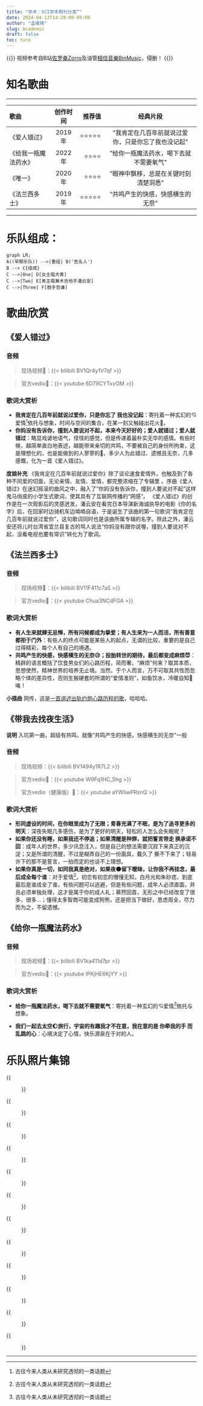 ```yaml
---
title: "学术：SCI学术期刊分类”"
date: 2024-04-13T14:28:09-05:00
author: "孟维琦"
slug: Academic
draft: false
toc: ture
---
```


{{<block class="reminder">}}
视频参考自B站[佐罗桑Zorro](https://space.bilibili.com/24192178?spm_id_from=333.337.search-card.all.click )及油管[相信音樂BinMusic](https://www.youtube.com/@binmusictaipei)，侵删！
{{<end>}}



# 知名歌曲

---

| 歌曲  | 创作时间  | 推荐值 | 经典片段 |
| :------------ |:---------------:| -----:| :-----------: |
| 《爱人错过》    |  2019年  | ⭐⭐⭐⭐⭐ | "我肯定在几百年前就说过爱你，只是你忘了我也没记起" |
| 《给我一瓶魔法药水》    |  2022年  |   ⭐⭐⭐⭐ | "给你一瓶魔法药水，喝下去就不需要氧气" |
| 《唯一》 | 2020年    |    ⭐⭐⭐⭐ | "眼神中飘移，总是在关键时刻清楚洞悉" |
| 《法兰西多士》 |  2019年  |    ⭐⭐⭐⭐⭐ | “共鸣产生的快感，快感横生的无奈” |

---

# 乐队组成：

```mermaid
graph LR;
A((早期乐队)) -->|重组| B('告五人')
B --> C{组成}
C -->|One| D[女主唱犬青]
C -->|Two| E[男主唱兼木吉他手潘云安]
C -->|Three| F[鼓手哲谦]
```



# 歌曲欣赏



## 《爱人错过》

### 音频

> 现场视频:link:：{{< bilibili BV1Qr4y1V7qf >}}

> 官方vedio:link:：{{< youtube 6D79CYTxvOM >}}

### 歌词大赏析

- **我肯定在几百年前就说过爱你，只是你忘了 我也没记起**：寄托着一种玄幻的:cupid:爱情[^1]依托与想象，时间与空间的集合，在某一刻又触碰出花火:stars:。
- **你妈没有告诉你，撞到人要说对不起，本来今天好好的；爱人就错过；爱人就错过**：略显戏谑地语气，怪怪的感觉，但是传递着最朴实无华的感情。有些时候，越简单直白地表述，越能带来亲切的共鸣，不要被自己的身份所拘束，这是理想化的，也是能做到的人寥寥的:balloon:。多少人为此错过、遗憾且无奈，几多感慨，化为一首《爱人错过》。


******度娘补充******
《我肯定在几百年前就说过爱你》除了谈论速食爱情外，也触及到了各种不同爱的切面，无论亲情、友情、爱情，都完整浓缩在了专辑里 。序曲《爱人错过》在迷幻摇滚的曲风之中，融入了“你妈没有告诉你，撞到人要说对不起”这样鬼马俏皮的小学生式歌词，使其具有了互联网传播的“网感”。
    《爱人错过》的创作是在一次观影后的灵感迸发，潘云安在看完日本导演新海诚执导的电影《你的名字》后，在回家时边骑机车边喃喃自语，于是诞生了该曲的第一句歌词“我肯定在几百年前就说过爱你”，这句歌词同时也是该曲所属专辑的名字。除此之外，潘云安还将儿时台湾省宜兰县复古的骂人说法“你妈没有跟你说喔，撞到人要说对不起，没看电视也要有常识”转化为了歌词。





## 《法兰西多士》

### 音频

> 现场视频:link:：{{< bilibili BV11F411c7aS >}}

> 官方vedio:link:：{{< youtube Chua3NCdFGA >}}

### 歌词大赏析

- **有人生来就肆无忌惮，所有问候都成为挚爱；有人生来为一人而活，所有善意都拒于门外**：有些人的终点可能是某些人的起点，无谓的比较，重要的是自己过得精彩，每个人有自己的境遇。
- **共鸣产生的快感，快感横生的无奈:disappointed_relieved:；投胎转世的期待，最后都变成麻烦:smiling_imp:**：精辟的语言概括了饮食男女们的心路历程，简而奢。“麻烦”何来？取其本质，思想使然，精神世界的培养无止境。当然，于个人而言，万不可取其共性而忽略个体的差异性，否则生搬硬套的所谓的“爱情准则”，如鱼饮水，冷暖自知:thought_balloon:咯！

******小插曲******
网传，这是[一首讲述出轨约炮心路历程的歌](https://www.zhihu.com/question/332126315)，哈哈哈。





## 《带我去找夜生活》

******说明******
入坑第一曲，超级有共鸣，就像“共鸣产生的快感，快感横生的无奈”一般

### 音频

> 现场视频：{{< bilibili BV1494y1R7L2 >}}

> 官方vedio:link:：{{< youtube W9Fq1HC_5hg >}}
>
> 官方vedio（健康版）:link:：{{< youtube aYWliwPRsnQ >}}

### 歌词大赏析

- **形同虚设的时间，在你眼里成为了无限；青春充满了不眠，是为了追寻更多的明天**：深夜失眠几多感伤，是为了更好的明天，轻松的人怎么会失眠呢？
- **如果你还没有睡，如果我还不停追；如果清醒是种罪，就把誓言带走 换承诺不回**：成年人的世界，多少讯息注入，但是自己的想法需要沉寂下来真正的沉淀；又是所谓的清醒，不过是糊弄自己的一份面具，戴久了 撕不下来了；轻易许下的那不是誓言，一拍而定的也谈不上理想。
- **如果你真是一切，如同我真是绝对，如果夜:new_moon:留下暧昧，让你我不再挂念，最后成全每个谁**：对于爱情[^1]，初恋有初恋的懵懂无知，白月光和朱砂痣，到底最后是谁成全了谁，有些问题可以逃避，但是有些问题，成年人必须直面，并且必须单独处理，这才是属于你的成人礼；慕然回首，无形之中已经改变了很多，很多...；懂得太多智商可能变成狗熊，还是把当下做好，思虑周全，尽力而为之，不留遗憾。



## 《给你一瓶魔法药水》

### 音频

> 现场视频:link:：{{< bilibili BV1ka411d7pr >}}

> 官方vedio:link:：{{< youtube lPKjHE6KjYY >}}

### 歌词大赏析

- **给你一瓶魔法药水，喝下去就不需要氧气**：寄托着一种玄幻的:cupid:爱情[^1]依托与想象。

- **我们一起去太空:moon:旅行，宇宙的有趣我才不在意，我在意的是 你牵我的手 而乱跳的心**：心境决定了心情，快乐源泉在于对的人。



# 乐队照片集锦

<div class="row">
<div class="col-12 col-md-6 col-lg-4 item">
{{<figure src="/image/音乐/告五人/潘云安.jpg" caption="潘云安">}}
</div>

<div class="col-12 col-md-6 col-lg-4 item">
{{<figure src="/image/音乐/告五人/犬青.jpg" caption="犬青">}}
</div>

<div class="col-12 col-md-6 col-lg-4 item">
{{<figure src="/image/音乐/告五人/哲谦.jpg" caption="哲谦">}}
</div>

<div class="col-12 col-md-6 col-lg-4 item">
{{<figure src="/image/音乐/告五人/爱人错过1.jpg" caption="爱人错过1">}}
</div>

<div class="col-12 col-md-6 col-lg-4 item">
{{<figure src="/image/音乐/告五人/爱人错过2.jpg" caption="爱人错过2">}}
</div>

<div class="col-12 col-md-6 col-lg-4 item">
{{<figure src="/image/音乐/告五人/爱人错过3.jpg" caption="爱人错过3">}}
</div>

<div class="col-12 col-md-6 col-lg-4 item">
{{<figure src="/image/音乐/告五人/宣传照1.jpg" caption="宣传照1">}}
</div>

<div class="col-12 col-md-6 col-lg-4 item">
{{<figure src="/image/音乐/告五人/宣传照2.jpg" caption="宣传照2">}}
</div>

<div class="col-12 col-md-6 col-lg-4 item">
{{<figure src="/image/音乐/告五人/宣传照3.jpg" caption="宣传照3">}}
</div>

<div class="col-12 col-md-6 col-lg-4 item">
{{<figure src="/image/音乐/告五人/日常合影1.jpg" caption="日常合影1">}}
</div>

<div class="col-12 col-md-6 col-lg-4 item">
{{<figure src="/image/音乐/告五人/日常合影2.jpg" caption="日常合影2">}}
</div>

<div class="col-12 col-md-6 col-lg-4 item">
{{<figure src="/image/音乐/告五人/日常合影3.jpg" caption="日常合影3">}}
</div>
</div>







------




[^1]: 古往今来人类从未研究透彻的一类话题